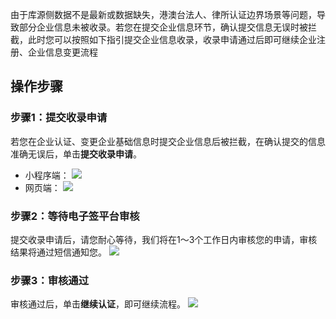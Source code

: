 由于库源侧数据不是最新或数据缺失，港澳台法人、律所认证边界场景等问题，导致部分企业信息未被收录。若您在提交企业信息环节，确认提交信息无误时被拦截，此时您可以按照如下指引提交企业信息收录，收录申请通过后即可继续企业注册、企业信息变更流程

## 操作步骤
### 步骤1：提交收录申请
若您在企业认证、变更企业基础信息时提交企业信息后被拦截，在确认提交的信息准确无误后，单击**提交收录申请**。
- 小程序端：
![](https://qcloudimg.tencent-cloud.cn/raw/54309ebce01e18e65498d2d406c15756.png)
- 网页端：
![](https://qcloudimg.tencent-cloud.cn/raw/7087b60905067ffe4a7f5987b828d81e.png)

### 步骤2：等待电子签平台审核
提交收录申请后，请您耐心等待，我们将在1～3个工作日内审核您的申请，审核结果将通过短信通知您。
![](https://qcloudimg.tencent-cloud.cn/raw/3a8821bf233b27622712bb576b6f8f56.png)


### 步骤3：审核通过
审核通过后，单击**继续认证**，即可继续流程。
![](https://qcloudimg.tencent-cloud.cn/raw/e50feb6a7ef91f4acf23cd1090200a78.png)

